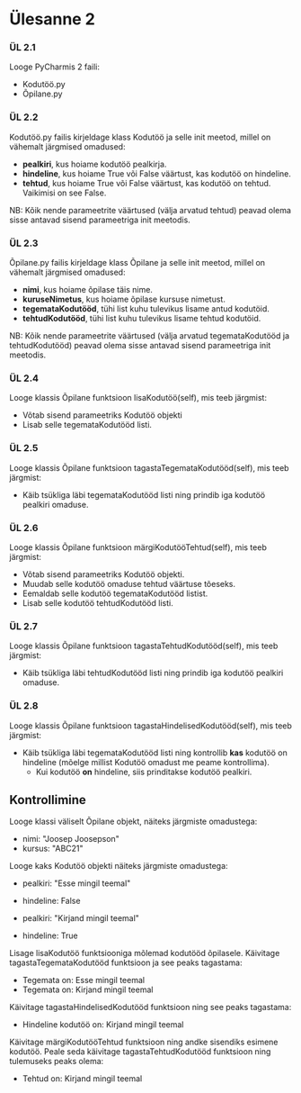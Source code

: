 # Ülesanne 2

### ÜL 2.1
Looge PyCharmis 2 faili:

- Kodutöö.py
- Õpilane.py

### ÜL 2.2
Kodutöö.py failis kirjeldage klass Kodutöö ja selle init meetod, millel on vähemalt järgmised omadused:
- **pealkiri**, kus hoiame kodutöö pealkirja.
- **hindeline**, kus hoiame True või False väärtust, kas kodutöö on hindeline.
- **tehtud**, kus hoiame True või False väärtust, kas kodutöö on tehtud. Vaikimisi on see False.

NB: Kõik nende parameetrite väärtused (välja arvatud tehtud) peavad olema sisse antavad sisend parameetriga init meetodis.

### ÜL 2.3
Õpilane.py failis kirjeldage klass Õpilane ja selle init meetod, millel on vähemalt järgmised omadused:
- **nimi**, kus hoiame õpilase täis nime.
- **kuruseNimetus**, kus hoiame õpilase kursuse nimetust.
- **tegemataKodutööd**, tühi list kuhu tulevikus lisame antud kodutöid.
- **tehtudKodutööd**, tühi list kuhu tulevikus lisame tehtud kodutöid.

NB: Kõik nende parameetrite väärtused (välja arvatud tegemataKodutööd ja tehtudKodutööd) peavad olema sisse antavad sisend parameetriga init meetodis.

### ÜL 2.4

Looge klassis Õpilane funktsioon lisaKodutöö(self), mis teeb järgmist:
- Võtab sisend parameetriks Kodutöö objekti
- Lisab selle tegemataKodutööd listi.

### ÜL 2.5

Looge klassis Õpilane funktsioon tagastaTegemataKodutööd(self), mis teeb järgmist:
- Käib tsükliga läbi tegemataKodutööd listi ning prindib iga kodutöö pealkiri omaduse.

### ÜL 2.6

Looge klassis Õpilane funktsioon märgiKodutööTehtud(self), mis teeb järgmist:
- Võtab sisend parameetriks Kodutöö objekti.
- Muudab selle kodutöö omaduse tehtud väärtuse tõeseks.
- Eemaldab selle kodutöö tegemataKodutööd listist.
- Lisab selle kodutöö tehtudKodutööd listi.

### ÜL 2.7

Looge klassis Õpilane funktsioon tagastaTehtudKodutööd(self), mis teeb järgmist:
- Käib tsükliga läbi tehtudKodutööd listi ning prindib iga kodutöö pealkiri omaduse.

### ÜL 2.8

Looge klassis Õpilane funktsioon tagastaHindelisedKodutööd(self), mis teeb järgmist:
- Käib tsükliga läbi tegemataKodutööd listi ning kontrollib **kas** kodutöö on hindeline (mõelge millist Kodutöö omadust me peame kontrollima).
    - Kui kodutöö **on** hindeline, siis prinditakse kodutöö pealkiri.

## Kontrollimine
Looge klassi väliselt Õpilane objekt, näiteks järgmiste omadustega:
- nimi: "Joosep Joosepson"
- kursus: "ABC21"

Looge kaks Kodutöö objekti näiteks järgmiste omadustega:
- pealkiri: "Esse mingil teemal"
- hindeline: False


- pealkiri: "Kirjand mingil teemal"
- hindeline: True

Lisage lisaKodutöö funktsiooniga mõlemad kodutööd õpilasele. Käivitage tagastaTegemataKodutööd funktsioon ja see peaks tagastama:
- Tegemata on:  Esse mingil teemal
- Tegemata on:  Kirjand mingil teemal

Käivitage tagastaHindelisedKodutööd funktsioon ning see peaks tagastama:
- Hindeline kodutöö on:  Kirjand mingil teemal

Käivitage märgiKodutööTehtud funktsioon ning andke sisendiks esimene kodutöö. Peale seda käivitage tagastaTehtudKodutööd funktsioon ning tulemuseks peaks olema:
- Tehtud on:  Kirjand mingil teemal

